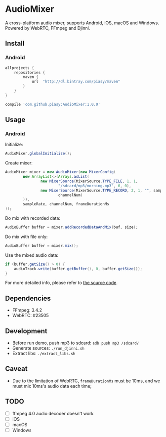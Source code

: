 # AudioMixer

A cross-platform audio mixer, supports Android, iOS, macOS and Windows. Powered by WebRTC, FFmpeg and Djinni.

## Install

### Android

``` gradle
allprojects {
    repositories {
        maven {
            url  "http://dl.bintray.com/piasy/maven"
        }
    }
}

compile 'com.github.piasy:AudioMixer:1.0.0'
```

## Usage

### Android

Initialize:

``` java
AudioMixer.globalInitialize();
```

Create mixer:

``` java
AudioMixer mixer = new AudioMixer(new MixerConfig(
        new ArrayList<>(Arrays.asList(
                new MixerSource(MixerSource.TYPE_FILE, 1, 1,
                        "/sdcard/mp3/morning.mp3", 0, 0),
                new MixerSource(MixerSource.TYPE_RECORD, 2, 1, "", sampleRate,
                        channelNum)
        )),
        sampleRate, channelNum, frameDurationMs
));
```

Do mix with recorded data:

``` java
AudioBuffer buffer = mixer.addRecordedDataAndMix(buf, size);
```

Do mix with file only:

``` java
AudioBuffer buffer = mixer.mix();
```

Use the mixed audio data:

``` java
if (buffer.getSize() > 0) {
    audioTrack.write(buffer.getBuffer(), 0, buffer.getSize());
}
```

For more detailed info, please refer to [the source code](https://github.com/Piasy/AudioMixer/tree/master/android_project/AudioMixer/).

## Dependencies

+ FFmpeg: 3.4.2
+ WebRTC: #23505

## Development

+ Before run demo, push mp3 to sdcard: `adb push mp3 /sdcard/`
+ Generate sources: `./run_djinni.sh`
+ Extract libs: `./extract_libs.sh`

## Caveat

+ Due to the limitation of WebRTC, `frameDurationMs` must be 10ms, and we must mix 10ms's audio data each time;

## TODO

+ [ ] ffmpeg 4.0 audio decoder doesn't work
+ [ ] iOS
+ [ ] macOS
+ [ ] Windows
